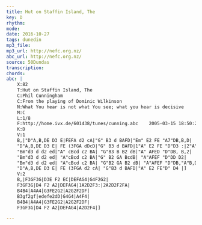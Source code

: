 ```yaml
---
title: Hut on Staffin Island, The
key: D
rhythm: 
mode:
date: 2016-10-27
tags: dunedin
mp3_file:
mp3_url: http://nefc.org.nz/
abc_url: http://nefc.org.nz/
source: 50Dundas
transcription:
chords: 
abc: |
    X:82
    T:Hut on Staffin Island, The
    C:Phil Cunningham
    C:From the playing of Dominic Wilkinson
    N:What You hear is not what You see; what you hear is decisive
    M:C
    L:1/8
    F:http://home.ivx.de/601438/tunes/cunning.abc	 2005-03-15 18:50:21 UT
    K:D
    V:1
    B,|"D"A,B,DE D3 E|FEFA d2 cA|"G" B3 d BAFD|"Em" E2 FE "A7"DB,B,D|
    "D"A,B,DE D3 E| FE (3FGA dDcD|"G" B3 d BAFD|1"A" E2 FE "D"D3 :|2"A" E2 FE "D"D2 FA|
    "Bm"d3 d d2 ed|"A" cBcd c2 BA| "G"B3 B B2 dB|"A" AFED "D"DB, B,2|
    "Bm"d3 d d2 ed| "A"cBcd c2 BA|"G" B2 GA BcdB| "A"AFEF "D"DD D2|
    "Bm"d3 d d2 ed| "A"cBcd c2 BA| "G"B2 GA B2 dB| "A"AFEF "D"DB,"A"B,D|
    "D"A,B,DE D3 E| FE (3FGA d2 cA| "G"B3 d BAFD|"A" E2 FE"D" D4 |]
    V:2
    B,|F3GF3G|D3E F2 EC|DEFAG4|G4F2G2|
    F3GF3G|D4 F2 A2|DEFAG4|1A2D2F3:|2A2D2F2FA|
    B4B4|A4A4|G3FE2G2|A2G2F2DF|
    B3gf2gf|edefe2dD|G4G4|A4F4|
    B4B4|A4A4|G3FE2G2|A2G2F2DF|
    F3GF3G|D4 F2 A2|DEFAG4|A2D2F4|]

---
```

